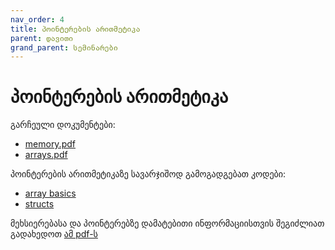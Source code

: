```yaml
---
nav_order: 4
title: პოინტერების არითმეტიკა
parent: დავითი
grand_parent: სემინარები
---
```


# პოინტერების არითმეტიკა
გარჩეული დოკუმენტები: 
* [memory.pdf](https://see.stanford.edu/materials/icsppcs107/memory.pdf?fbclid=IwAR069ip0YtYzR7WqDVAGf2BEbpJVQpt5qFvh67mYvc2Kn4TWzmY-QFv4s3M)
* [arrays.pdf](/content/handouts/arrays.pdf)

პოინტერების არითმეტიკაზე სავარჯიშოდ გამოგადგებათ კოდები:
* [array basics](https://github.com/freeuni-paradigms/freeuni-paradigms.github.io/tree/master/exercises/array_basics)
* [structs](https://github.com/freeuni-paradigms/freeuni-paradigms.github.io/tree/master/content/seminars/Daviti/S4_PointerArithmetic/struct.c)

მეხსიერებასა და პოინტერებზე დამატებითი ინფორმაციისთვის შეგიძლიათ გადახედოთ [ამ pdf-ს](http://cslibrary.stanford.edu/102/PointersAndMemory.pdf)